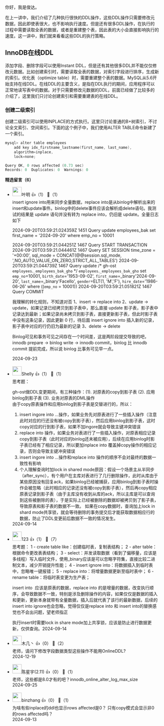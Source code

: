 你好，我是俊达。

在上一讲中，我们介绍了几种执行很快的DDL操作，这些DDL操作只需要修改元数据，因此即使表很大，也不影响执行速度。但是还有很多DDL操作，在执行的过程中需要读取全表的数据，或者是重建整个表，因此表的大小会直接影响执行的速度。这一讲中，我们就来看看这些DDL的执行策略。

## InnoDB在线DDL

添加字段、删除字段可以使用Instant DDL，但是还有其他很多DDL并不能仅仅修改元数据。比如创建索引时，需要读取全表的数据，对索引字段进行排序，生成新的索引。优化表（optimize table）时，需要重建整个表的数据。MySQL从5.6开始支持在线DDL。在线DDL的主要含义，是指在DDL执行的期间，应用程序可以正常地读写表中的数据。对于只需要修改元数据的DDL，前面已经做了比较多的介绍了，这里我们只讨论创建索引和需要重建表的在线DDL。

### 创建二级索引

创建二级索引可以使用INPLACE的方式执行。这里只讨论普通的B+树索引，不讨论全文索引、空间索引。下面的这个例子中，我们使用ALTER TABLE命令新建了一个索引。

```go
mysql> alter table employees 
    add key idx_firstname_lastname(first_name, last_name), 
    algorithm=inplace, 
    lock=none;

Query OK, 0 rows affected (0.73 sec)
Records: 0  Duplicates: 0  Warnings: 0
```
<div><strong>精选留言（6）</strong></div><ul>
<li><img src="https://static001.geekbang.org/account/avatar/00/15/8d/4d/992070e8.jpg" width="30px"><span>叶明</span> 👍（1） 💬（1）<div>insert ignore into用来同步全量数据，replace into是从binlog中解析出来的insert和update事件。binlog中的delete事件应该会解析成delete语句。我测试的结果是 update 语句并没有转为 replace into，仍旧是 update。全量日志如下

2024-09-20T03:59:21.024359Z	 1451 Query	update employees_bak set first_name = &#39;2024-09-20&#39; where emp_no = 10001

2024-09-20T03:59:21.044251Z	 1467 Query	START TRANSACTION
2024-09-20T03:59:21.044461Z	 1467 Query	SET SESSION time_zone = &#39;+00:00&#39;, sql_mode = CONCAT(@@session.sql_mode, &#39;,NO_AUTO_VALUE_ON_ZERO,STRICT_ALL_TABLES&#39;)
2024-09-20T03:59:21.044739Z	 1467 Query	update &#47;* gh-ost `employees`.`_employees_bak_gho` *&#47;
					`employees`.`_employees_bak_gho`
				set
					`emp_no`=10001, `birth_date`=&#39;1953-09-02&#39;, `first_name`=_binary&#39;2024-09-20&#39;, `last_name`=_binary&#39;Facello&#39;, `gender`=ELT(1, &#39;M&#39;,&#39;F&#39;), `hire_date`=&#39;1986-06-26&#39;
				where
					((`emp_no` = 10001))
2024-09-20T03:59:21.051821Z	 1467 Query	COMMIT

我理解的转化规则，不知道对否
1、insert -&gt; replace into
2、update -&gt; update，如果记录已经拷贝到影子表中，那么直接 update 影子表，影子表中记录达到最新；如果记录尚未拷贝到影子表，直接更新影子表，但此时影子表中没有这条记录，因此更新 0 行，待后面 insert ignore into 插入新的记录，影子表中对应的行仍旧为最新的记录
3、delete -&gt; delete

Binlog可见和事务可见之间存在一个时间差，这是两阶段提交导致的吧，innodb prepare -&gt; binlog write -&gt; innodb commit，binlog 比 innodb commit 提前完成，所以说 binlog 比事务可见早一点。</div>2024-09-23</li><br/><li><img src="https://static001.geekbang.org/account/avatar/00/24/f7/b9/f2eec64e.jpg" width="30px"><span>Shelly</span> 👍（1） 💬（1）<div>思考题：

gh-ost做DDL变更期间，有三种操作：(1). 对原表的copy到影子表  (2). 应用binlog到影子表 (3). 业务对原表的DML操作  
由于copy原表操作和应用binlog到影子表是交替进行的，所以：
1. insert ingore into ...操作，如果业务先对原表进行了一些插入操作（注意此时对应的行还没有被copy到影子表），然后应用binlog到影子表，这时copy对应的行到影子表，如果不加ingore就会导致主键冲突错误 
2. replace into 操作，如果业务对表进行了一些插入操作，对原表相应记录copy到影子表（此时对应的binlog还未被应用），后续在应用binlog时影子表已经有了相应记录，所以要加inplace into 覆盖掉copy操作的相应记录，否则会导致主键冲突错误
3. insert ingore into ...操作和replace into 操作的顺序不会对最终的数据一致性有影响
4. 个人理解查询时加lock in shared mode原因：假设一个场景主从半同步（after_sync），有个用户在主库对表进行了几行删除操作，此时从库由于某些原因没有回复ack，如果binlog已经被捕获，应用binlog到影子表时操作会被忽略（此时相应的记录还没有被copy到影子表），然后再copy相应原表记录到影子表（由于主库没有收到从库的ack，所以主库是可以查询到这些被删除的表），于是实际上已经被删除的数据却被拷贝到了影子表，导致原表和影子表的数据不一致。  如果在copy数据时，查询加上lock in shard mode共享锁，就会等待删除的事务提交后才能获取数据相应行的数据，防止了DDL变更前后数据不一致的情况发生。</div>2024-09-14</li><br/><li><img src="https://static001.geekbang.org/account/avatar/00/28/a1/d8/42252c48.jpg" width="30px"><span>123</span> 👍（1） 💬（7）<div>思考题：
1 - create table like：创建临时表，复制表结构；
2 - alter table：根据命令更改表表结构；
3 - select：并发读取数据（看到了偏移量，应该是多线程）写入临时文件，使用_binary应该是可以忽略字符集，直接比较二进制文本，减少开销提升性能；
4 - insert ignore into：将数据插入到临时表中，忽略唯一键报错；
5 - replace into：将增量数据更新至临时表中；
6 - rename table：将临时表变更为生产表；

insert into  应该是原表的数据，replace into 的是增量的数据，改变执行顺序，会导致数据不一致，特别是涉及删除操作的内容，如果仅仅是数据的插入和更新，更新本身就带有全量数据，插入后就代表了该行的最新数据，后续的insert into ignore也会忽略，觉得仅仅是replace into 和 insert into的替换感觉也不会出问题，望老师指正

执行insert时需要lock in share mode加上共享锁，应该是防止进行数据更新，仅供查询。</div>2024-09-14</li><br/><li><img src="https://static001.geekbang.org/account/avatar/00/24/ee/46/7d65ae37.jpg" width="30px"><span>木几丶</span> 👍（0） 💬（2）<div>老师，请问下修改字段数据类型这些操作不能用OnlineDDL?</div>2024-12-19</li><br/><li><img src="https://static001.geekbang.org/account/avatar/00/16/22/42/11674804.jpg" width="30px"><span>陈星宇(2.11)</span> 👍（0） 💬（1）<div>老师，这些都是8.0才有的吧？innodb_online_alter_log_max_size</div>2024-09-25</li><br/><li><img src="https://thirdwx.qlogo.cn/mmopen/vi_32/Q3auHgzwzM59PTNiaDASVicbVaeWBU1WKmOgyHcqVtl85nDwAqDicib1EUKE2RRoU0x0vZctZO4kbPDUTTke8qKfAw/132" width="30px"><span>binzhang</span> 👍（0） 💬（1）<div>为啥有些inplace的ddl也显示rows affected是0？ 只有copy模式会显示非0 的rows affected吗？</div>2024-09-13</li><br/>
</ul>